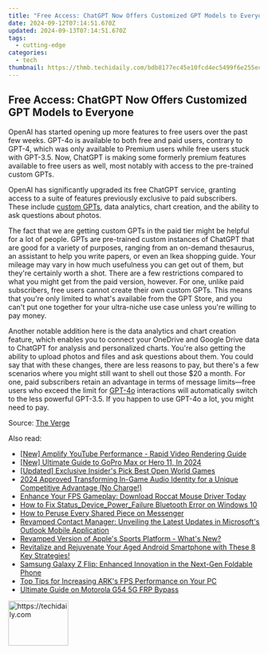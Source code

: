 ```yaml
---
title: "Free Access: ChatGPT Now Offers Customized GPT Models to Everyone"
date: 2024-09-12T07:14:51.670Z
updated: 2024-09-13T07:14:51.670Z
tags:
  - cutting-edge
categories:
  - tech
thumbnail: https://thmb.techidaily.com/bdb8177ec45e10fcd4ec5499f6e255ec00146feb57465bd8edaf95619ca00bc2.jpg
---
```


## Free Access: ChatGPT Now Offers Customized GPT Models to Everyone

OpenAI has started opening up more features to free users over the past few weeks. GPT-4o is available to both free and paid users, contrary to GPT-4, which was only available to Premium users while free users stuck with GPT-3.5\. Now, ChatGPT is making some formerly premium features available to free users as well, most notably with access to the pre-trained custom GPTs.

 OpenAI has significantly upgraded its free ChatGPT service, granting access to a suite of features previously exclusive to paid subscribers. These include [custom GPTs](https://extra-skills.techidaily.com/new-inside-the-videography-realm-xstudio-study/), data analytics, chart creation, and the ability to ask questions about photos.

 The fact that we are getting custom GPTs in the paid tier might be helpful for a lot of people. GPTs are pre-trained custom instances of ChatGPT that are good for a variety of purposes, ranging from an on-demand thesaurus, an assistant to help you write papers, or even an Ikea shopping guide. Your mileage may vary in how much usefulness you can get out of them, but they're certainly worth a shot. There are a few restrictions compared to what you might get from the paid version, however. For one, unlike paid subscribers, free users cannot create their own custom GPTs. This means that you're only limited to what's available from the GPT Store, and you can't put one together for your ultra-niche use case unless you're willing to pay money.

 Another notable addition here is the data analytics and chart creation feature, which enables you to connect your OneDrive and Google Drive data to ChatGPT for analysis and personalized charts. You're also getting the ability to upload photos and files and ask questions about them. You could say that with these changes, there are less reasons to pay, but there's a few scenarios where you might still want to shell out those $20 a month. For one, paid subscribers retain an advantage in terms of message limits—free users who exceed the limit for [GPT-4o](https://some-approaches.techidaily.com/unlock-your-creative-potential-with-the-premier-free-software-lineup-on-mac-for-2024/) interactions will automatically switch to the less powerful GPT-3.5\. If you happen to use GPT-4o a lot, you might need to pay.

 Source: [The Verge](https://www.theverge.com/2024/5/29/24167436/chatgpt-4o-custom-gpts-free)

<ins class="adsbygoogle"
     style="display:block"
     data-ad-format="autorelaxed"
     data-ad-client="ca-pub-7571918770474297"
     data-ad-slot="1223367746"></ins>

<ins class="adsbygoogle"
     style="display:block"
     data-ad-client="ca-pub-7571918770474297"
     data-ad-slot="8358498916"
     data-ad-format="auto"
     data-full-width-responsive="true"></ins>

<span class="atpl-alsoreadstyle">Also read:</span>
<div><ul>
<li><a href="https://youtube-docs.techidaily.com/mplify-youtube-performance-rapid-video-rendering-guide/"><u>[New] Amplify YouTube Performance - Rapid Video Rendering Guide</u></a></li>
<li><a href="https://vp-tips.techidaily.com/new-ultimate-guide-to-gopro-max-or-hero-11-in-2024/"><u>[New] Ultimate Guide to GoPro Max or Hero 11, In 2024</u></a></li>
<li><a href="https://visual-screen-recording.techidaily.com/updated-exclusive-insiders-pick-best-open-world-games/"><u>[Updated] Exclusive Insider's Pick Best Open World Games</u></a></li>
<li><a href="https://some-approaches.techidaily.com/2024-approved-transforming-in-game-audio-identity-for-a-unique-competitive-advantage-no-charge/"><u>2024 Approved Transforming In-Game Audio Identity for a Unique Competitive Advantage (No Charge!)</u></a></li>
<li><a href="https://driver-download.techidaily.com/enhance-your-fps-gameplay-download-roccat-mouse-driver-today/"><u>Enhance Your FPS Gameplay: Download Roccat Mouse Driver Today</u></a></li>
<li><a href="https://facebook-video-files.techidaily.com/how-to-fix-statusdevicepowerfailure-bluetooth-error-on-windows-10/"><u>How to Fix Status_Device_Power_Failure Bluetooth Error on Windows 10</u></a></li>
<li><a href="https://facebook-videos.techidaily.com/how-to-peruse-every-shared-piece-on-messenger/"><u>How to Peruse Every Shared Piece on Messenger</u></a></li>
<li><a href="https://some-tips.techidaily.com/revamped-contact-manager-unveiling-the-latest-updates-in-microsofts-outlook-mobile-application/"><u>Revamped Contact Manager: Unveiling the Latest Updates in Microsoft's Outlook Mobile Application</u></a></li>
<li><a href="https://some-tips.techidaily.com/revamped-version-of-apples-sports-platform-whats-new/"><u>Revamped Version of Apple's Sports Platform - What's New?</u></a></li>
<li><a href="https://some-tips.techidaily.com/revitalize-and-rejuvenate-your-aged-android-smartphone-with-these-8-key-strategies/"><u>Revitalize and Rejuvenate Your Aged Android Smartphone with These 8 Key Strategies!</u></a></li>
<li><a href="https://some-tips.techidaily.com/samsung-galaxy-z-flip-enhanced-innovation-in-the-next-gen-foldable-phone/"><u>Samsung Galaxy Z Flip: Enhanced Innovation in the Next-Gen Foldable Phone</u></a></li>
<li><a href="https://win-blog.techidaily.com/top-tips-for-increasing-arks-fps-performance-on-your-pc/"><u>Top Tips for Increasing ARK's FPS Performance on Your PC</u></a></li>
<li><a href="https://android-frp.techidaily.com/ultimate-guide-on-motorola-g54-5g-frp-bypass-by-drfone-android/"><u>Ultimate Guide on Motorola G54 5G FRP Bypass</u></a></li>
</ul></div>

<!-- affiliate ads begin -->
<a href="https://aligracehair.sjv.io/c/5597632/2115908/19272" target="_top" id="2115908">
  <img src="//a.impactradius-go.com/display-ad/19272-2115908" border="0" alt="https://techidaily.com" width="120" height="90"/>
</a>
<img height="0" width="0" src="https://aligracehair.sjv.io/i/5597632/2115908/19272" style="position:absolute;visibility:hidden;" border="0" />
<!-- affiliate ads end -->

